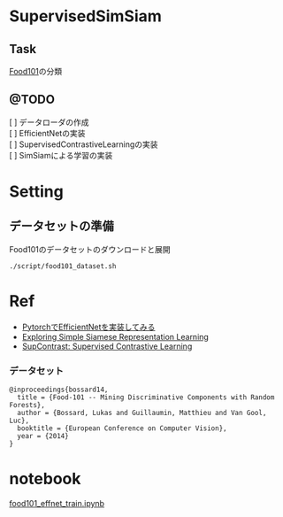 # SupervisedSimSiam

## Task
[Food101](https://data.vision.ee.ethz.ch/cvl/datasets_extra/food-101/)の分類


## @TODO
[ ] データローダの作成  
[ ] EfficientNetの実装  
[ ] SupervisedContrastiveLearningの実装  
[ ] SimSiamによる学習の実装  

# Setting

## データセットの準備

Food101のデータセットのダウンロードと展開

```
./script/food101_dataset.sh
```


# Ref

- [PytorchでEfficientNetを実装してみる](https://tzmi.hatenablog.com/entry/2020/02/06/183314)
- [Exploring Simple Siamese Representation Learning](https://github.com/leaderj1001/SimSiam)
- [SupContrast: Supervised Contrastive Learning](https://github.com/HobbitLong/SupContrast)

### データセット
```
@inproceedings{bossard14,
  title = {Food-101 -- Mining Discriminative Components with Random Forests},
  author = {Bossard, Lukas and Guillaumin, Matthieu and Van Gool, Luc},
  booktitle = {European Conference on Computer Vision},
  year = {2014}
}
```

# notebook

[food101_effnet_train.ipynb](https://colab.research.google.com/drive/1N_aXT_8YxamsoYlAzUEcIhtVa94KeBZ9)
